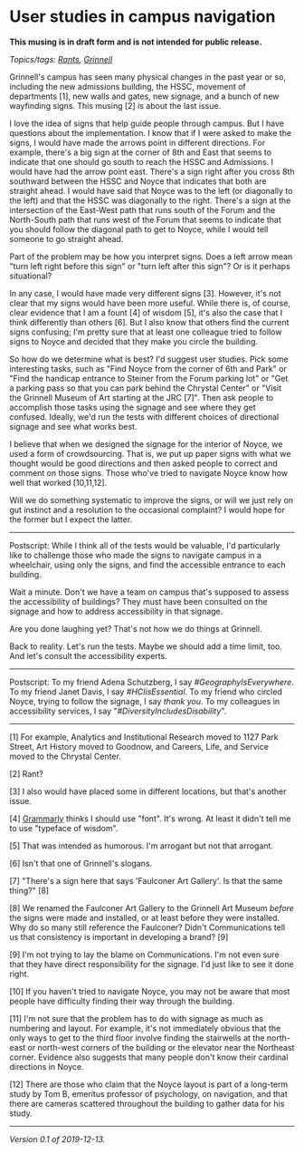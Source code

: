 User studies in campus navigation
=================================

**This musing is in draft form and is not intended for public release.**

*Topics/tags: [Rants](index-rants), [Grinnell](index-grinnell)*

Grinnell's campus has seen many physical changes in the past year
or so, including the new admissions building, the HSSC, movement
of departments [1], new walls and gates, new signage, and a bunch
of new wayfinding signs.  This musing [2] is about the last issue.

I love the idea of signs that help guide people through campus.
But I have questions about the implementation.  I know that if I
were asked to make the signs, I would have made the arrows point
in different directions.  For example, there's a big sign at the
corner of 8th and East that seems to indicate that one should go
south to reach the HSSC and Admissions.  I would have had the arrow
point east.  There's a sign right after you cross 8th southward
between the HSSC and Noyce that indicates that both are straight
ahead.  I would have said that Noyce was to the left (or diagonally
to the left) and that the HSSC was diagonally to the right.  There's
a sign at the intersection of the East-West path that runs south of the
Forum and the North-South path that runs west of the Forum that seems
to indicate that you should follow the diagonal path to get to Noyce,
while I would tell someone to go straight ahead.

Part of the problem may be how you interpret signs.  Does a left
arrow mean "turn left right before this sign" or "turn left after
this sign"?  Or is it perhaps situational?

In any case, I would have made very different signs [3].  However,
it's not clear that my signs would have been more useful. While
there is, of course, clear evidence that I am a fount [4] of wisdom
[5], it's also the case that I think differently than others [6].
But I also know that others find the current signs confusing; I'm
pretty sure that at least one colleague tried to follow signs to
Noyce and decided that they make you circle the building.

So how do we determine what is best?  I'd suggest user studies.
Pick some interesting tasks, such as "Find Noyce from the corner
of 6th and Park" or "Find the handicap entrance to Steiner from the
Forum parking lot" or "Get a parking pass so that you can park
behind the Chrystal Center" or "Visit the Grinnell Museum of Art
starting at the JRC [7]".  Then ask people to accomplish those tasks
using the signage and see where they get confused.  Ideally, we'd
run the tests with different choices of directional signage and see
what works best.

I believe that when we designed the signage for the interior of
Noyce, we used a form of crowdsourcing.  That is, we put up paper
signs with what we thought would be good directions and then asked
people to correct and comment on those signs.  Those who've tried
to navigate Noyce know how well that worked [10,11,12].

Will we do something systematic to improve the signs, or
will we just rely on gut instinct and a resolution to the occasional
complaint?  I would hope for the former but I expect the latter.

---

Postscript: While I think all of the tests would be valuable, I'd
particularly like to challenge those who made the signs to navigate
campus in a wheelchair, using only the signs, and find the accessible
entrance to each building. 

Wait a minute. Don't we have a team on campus that's supposed to
assess the accessibility of buildings?  They must have been consulted
on the signage and how to address accessibility in that signage.

Are you done laughing yet?  That's not how we do things at Grinnell.

Back to reality.  Let's run the tests.  Maybe we should add a time
limit, too.  And let's consult the accessibility experts.

---

Postscript: To my friend Adena Schutzberg, I say *#GeographyIsEverywhere*.
To my friend Janet Davis, I say *#HCIisEssential*.  To my friend who
circled Noyce, trying to follow the signage, I say *thank you*.  To
my colleagues in accessibility services, I say
"*#DiversityIncludesDisability*".

---

[1] For example, Analytics and Institutional Research moved to 1127
Park Street, Art History moved to Goodnow, and Careers, Life, and
Service moved to the Chrystal Center.

[2] Rant?

[3] I also would have placed some in different locations, but that's
another issue.

[4] [Grammarly](index-grammarly) thinks I should use "font".  It's
wrong.  At least it didn't tell me to use "typeface of wisdom".

[5] That was intended as humorous.  I'm arrogant but not that arrogant.

[6] Isn't that one of Grinnell's slogans.

[7] "There's a sign here that says 'Faulconer Art Gallery'.  Is that
the same thing?" [8]

[8] We renamed the Faulconer Art Gallery to the Grinnell Art Museum
*before* the signs were made and installed, or at least before they
were installed.  Why do so many still reference the Faulconer?
Didn't Communications tell us that consistency is important in
developing a brand? [9]

[9] I'm not trying to lay the blame on Communications.  I'm not even
sure that they have direct responsibility for the signage.  I'd just
like to see it done right.

[10] If you haven't tried to navigate Noyce, you may not be aware that
most people have difficulty finding their way through the building.

[11] I'm not sure that the problem has to do with signage as much as
numbering and layout.  For example, it's not immediately obvious that
the only ways to get to the third floor involve finding the stairwells
at the north-east or north-west corners of the building or the elevator
near the Northeast corner.  Evidence also suggests that many people
don't know their cardinal directions in Noyce.

[12] There are those who claim that the Noyce layout is part of a long-term
study by Tom B, emeritus professor of psychology, on navigation, and that
there are cameras scattered throughout the building to gather data for
his study.

---

*Version 0.1 of 2019-12-13.*
